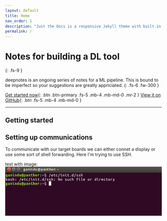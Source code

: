 ```yaml
---
layout: default
title: Home
nav_order: 1
description: "Just the Docs is a responsive Jekyll theme with built-in search that is easily customizable and hosted on GitHub Pages."
permalink: /
---
```


# Notes for building a DL tool
{: .fs-9 }

deepnotes is an ongoing series of notes for a ML pipeline. This is bound to be imperfect so your suggestions are greatly appriciated.
{: .fs-6 .fw-300 }

[Get started now](#getting-started){: .btn .btn-primary .fs-5 .mb-4 .mb-md-0 .mr-2 } [View it on GitHub](https://github.com/ganindu7/deepnotes){: .btn .fs-5 .mb-4 .mb-md-0 }

---

## Getting started

## Setting up communications 

To communicate with our target boards we can either connet a display or use some sort of shell forwarding. Here I'm trying to use SSH.

test with image:
![checking for SSH server](/assets/check-ssh-fail.PNG)




